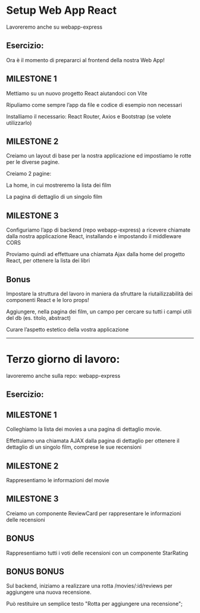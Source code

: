 # Setup Web App React

Lavoreremo anche su webapp-express

## Esercizio:

Ora è il momento di prepararci al frontend della nostra Web App!

## MILESTONE 1

Mettiamo su un nuovo progetto React aiutandoci con Vite

Ripuliamo come sempre l’app da file e codice di esempio non necessari

Installiamo il necessario: React Router, Axios e Bootstrap (se volete utilizzarlo)

## MILESTONE 2

Creiamo un layout di base per la nostra applicazione ed impostiamo le rotte per le diverse pagine.

Creiamo 2 pagine:

La home, in cui mostreremo la lista dei film

La pagina di dettaglio di un singolo film

## MILESTONE 3

Configuriamo l’app di backend (repo webapp-express) a ricevere chiamate dalla nostra applicazione React, installando e impostando il middleware CORS

Proviamo quindi ad effettuare una chiamata Ajax dalla home del progetto React, per ottenere la lista dei libri

## Bonus

Impostare la struttura del lavoro in maniera da sfruttare la riutailizzabilità dei componenti React e le loro props!

Aggiungere, nella pagina dei film, un campo per cercare su tutti i campi utili del db (es. titolo, abstract)

Curare l’aspetto estetico della vostra applicazione

---

# Terzo giorno di lavoro:

lavoreremo anche sulla repo: webapp-express

## Esercizio:

## MILESTONE 1

Colleghiamo la lista dei movies a una pagina di dettaglio movie.

Effettuiamo una chiamata AJAX dalla pagina di dettaglio per ottenere il dettaglio di un singolo film, comprese le sue recensioni

## MILESTONE 2

Rappresentiamo le informazioni del movie

## MILESTONE 3

Creiamo un componente ReviewCard per rappresentare le informazioni delle recensioni

## BONUS

Rappresentiamo tutti i voti delle recensioni con un componente StarRating

## BONUS BONUS

Sul backend, iniziamo a realizzare una rotta /movies/:id/reviews per aggiungere una nuova recensione.

Può restituire un semplice testo "Rotta per aggiungere una recensione";